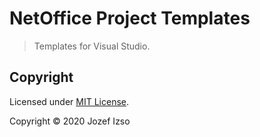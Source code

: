 # NetOffice Project Templates

> Templates for Visual Studio.

## Copyright

Licensed under [MIT License](LICENSE.txt).

Copyright © 2020 Jozef Izso
